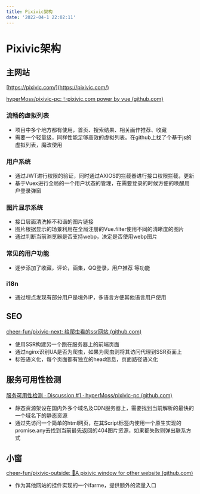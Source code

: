 ```yaml
---
title: Pixivic架构
date: '2022-04-1 22:02:11'
---
```


# Pixivic架构

## 主网站

[https://pixivic.com/](https://pixivic.com/)

[hyperMoss/pixivic-pc: ✨pixivic.com power by vue (github.com)](https://github.com/hyperMoss/pixivic-pc)

### 流畅的虚拟列表

- 项目中多个地方都有使用，首页、搜索结果、相关画作推荐、收藏
- 需要一个轻量级，同样性能足够高效的虚拟列表。在github上找了个基于js的虚拟列表，魔改使用

### 用户系统

- 通过JWT进行权限的验证，同时通过AXIOS的拦截器进行接口权限拦截，更新
- 基于Vuex进行全局的一个用户状态的管理，在需要登录的时候方便的唤醒用户登录弹窗

### 图片显示系统

- 接口层面清洗掉不和谐的图片链接
- 图片根据显示的场景利用在全局注册的Vue.filter使用不同的清晰度的图片
- 通过判断当前浏览器是否支持webp，决定是否使用webp图片

### 常见的用户功能

- 逐步添加了收藏，评论，画集，QQ登录，用户推荐 等功能

### i18n

- 通过埋点发现有部分用户是境外IP，多语言方便其他语言用户使用

## SEO

[cheer-fun/pixivic-next: 给爬虫看的ssr网站 (github.com)](https://github.com/cheer-fun/pixivic-next)

- 使用SSR构建另一个跑在服务器上的前端页面
- 通过nginx识别UA是否为爬虫，如果为爬虫则将其访问代理到SSR页面上
- 标签语义化，每个页面都有独立的head信息，页面路径语义化

## 服务可用性检测

[服务可用性检测 · Discussion #1 · hyperMoss/pixivic-pc (github.com)](https://github.com/hyperMoss/pixivic-pc/discussions/1)

- 静态资源架设在国内外多个域名及CDN服务器上，需要找到当前解析的最快的一个域名下的静态资源
- 通过先访问一个简单的html网页，在其Script标签内使用一个原生实现的promise.any去找到当前最先返回的404图片资源，如果都失败则弹出联系方式

## 小窗

[cheer-fun/pixivic-outside: 🌈A pixivic window for other website (github.com)](https://github.com/cheer-fun/pixivic-outside)

- 作为其他网站的挂件实现的一个ifarme，提供额外的流量入口
